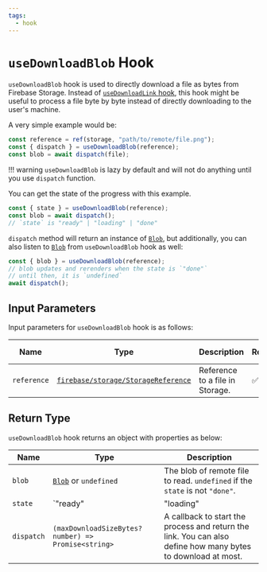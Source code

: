 ```yaml
---
tags:
  - hook
---
```


# `useDownloadBlob` Hook

`useDownloadBlob` hook is used to directly download a file as bytes from Firebase Storage. Instead of [`useDownloadLink` hook](./useDownloadLink.md), this hook might be useful to process a file byte by byte instead of directly downloading to the user's machine.

A very simple example would be:

```typescript
const reference = ref(storage, "path/to/remote/file.png");
const { dispatch } = useDownloadBlob(reference);
const blob = await dispatch(file);
```

!!! warning
    `useDownloadBlob` is lazy by default and will not do anything until you use `dispatch` function.

You can get the state of the progress with this example.

```typescript
const { state } = useDownloadBlob(reference);
const blob = await dispatch();
// `state` is "ready" | "loading" | "done"
```

`dispatch` method will return an instance of [`Blob`][BlobDoc], but additionally, you can also listen to [`Blob`][BlobDoc] from `useDownloadBlob` hook as well:

```typescript
const { blob } = useDownloadBlob(reference);
// blob updates and rerenders when the state is `"done"`
// until then, it is `undefined`
await dispatch();
```

## Input Parameters

Input parameters for `useDownloadBlob` hook is as follows:

| Name | Type | Description | Required | Default Value |
|---|---|---|---|---|
| `reference` | [`firebase/storage/StorageReference`][StorageReferenceRefDoc] | Reference to a file in Storage. | ✅ | - |

## Return Type

`useDownloadBlob` hook returns an object with properties as below:

| Name | Type | Description |
|---|---|---|
| `blob` | [`Blob`][BlobDoc] or `undefined` | The blob of remote file to read. `undefined` if the `state` is not `"done"`. |
| `state` | `"ready" | "loading" | "done"` | The state of the process. |
| `dispatch` | `(maxDownloadSizeBytes? number) => Promise<string>` | A callback to start the process and return the link. You can also define how many bytes to download at most. |

[StorageReferenceRefDoc]: https://firebase.google.com/docs/reference/js/storage.storagereference
[BlobDoc]: https://developer.mozilla.org/en-US/docs/Web/API/Blob